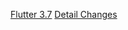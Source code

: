 
[Flutter 3.7](https://github.com/4gmayank/flutter_update/blob/main/flutter_3_7.md)
[Detail Changes]()
